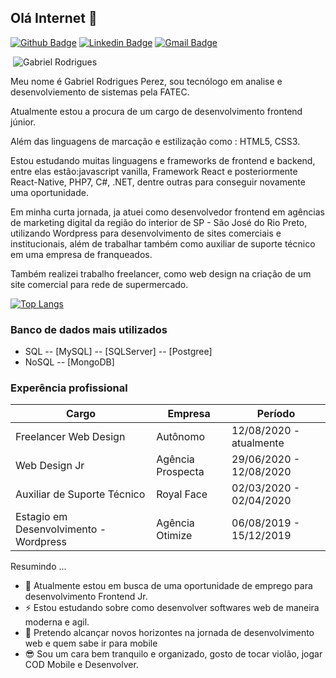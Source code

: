 ## Olá Internet 👋

[![Github Badge](https://img.shields.io/badge/-Github-000?style=flat-square&logo=Github&logoColor=white&link=https://github.com/Gabriel4420)](https://github.com/Gabriel4420)
[![Linkedin Badge](https://img.shields.io/badge/-LinkedIn-blue?style=flat-square&logo=Linkedin&logoColor=white&link=https://www.linkedin.com/in/gabriel-rodrigues-perez-2069b072/)](https://www.linkedin.com/in/gabriel-rodrigues-perez-2069b072/)
[![Gmail Badge](https://img.shields.io/badge/-Gmail-c14438?style=flat-square&logo=Gmail&logoColor=white&link=mailto:gabriel_rodrigues_perez@hotmail.com)](mailto:gabriel_rodrigues_perez@hotmail.com)

<p>&nbsp;<img align="justify" src="https://github-readme-stats.vercel.app/api?username=Gabriel4420&show_icons=true&locale=en&=true&theme=dark" alt="Gabriel Rodrigues" /></p>

<p style="text-align:justify;">

Meu nome é Gabriel Rodrigues Perez, sou tecnólogo em analise e desenvolviemento de sistemas pela FATEC. 

Atualmente estou a procura de um cargo de desenvolvimento frontend júnior. 

Além das linguagens de marcação e estilização como : HTML5, CSS3.

Estou estudando muitas linguagens e frameworks de frontend e backend, entre elas estão:javascript vanilla, Framework React e posteriormente React-Native, PHP7, C#, .NET, dentre outras para conseguir novamente uma oportunidade.


Em minha curta jornada, ja atuei como desenvolvedor frontend em agências de marketing digital da região do interior de SP - São José do Rio Preto, utilizando Wordpress para desenvolvimento de sites comerciais e institucionais, além de trabalhar também como auxiliar de suporte técnico em uma empresa de franqueados. 

Também realizei trabalho freelancer, como web design na criação de um site comercial para rede de supermercado.
</p>


[![Top Langs](https://github-readme-stats.vercel.app/api/top-langs/?username=Gabriel4420&layout=compact&how_icons=true&theme=dark)](https://github.com/anuraghazra/github-readme-stats)



### Banco de dados mais utilizados

* SQL
 -- [MySQL]
 -- [SQLServer]
 -- [Postgree]
* NoSQL
 -- [MongoDB] 


### Experência profissional

| Cargo| Empresa | Período |
| ------ | ------ |------ | 
| Freelancer Web Design | Autônomo | 12/08/2020 - atualmente  | 
| Web Design Jr | Agência Prospecta | 29/06/2020 - 12/08/2020 | 
| Auxiliar de Suporte Técnico | Royal Face | 02/03/2020 - 02/04/2020 | 
| Estagio em Desenvolvimento - Wordpress | Agência Otimize | 06/08/2019 - 15/12/2019 | 

Resumindo ...

- 🔭 Atualmente estou em busca de uma oportunidade de emprego para desenvolvimento Frontend Jr. 
- ⚡ Estou estudando sobre como desenvolver softwares web de maneira moderna e agil. 
- 🌱 Pretendo alcançar novos horizontes na jornada de desenvolvimento web e quem sabe ir para mobile
- 😎 Sou um cara bem tranquilo e organizado, gosto de tocar violão, jogar COD Mobile e Desenvolver. 
